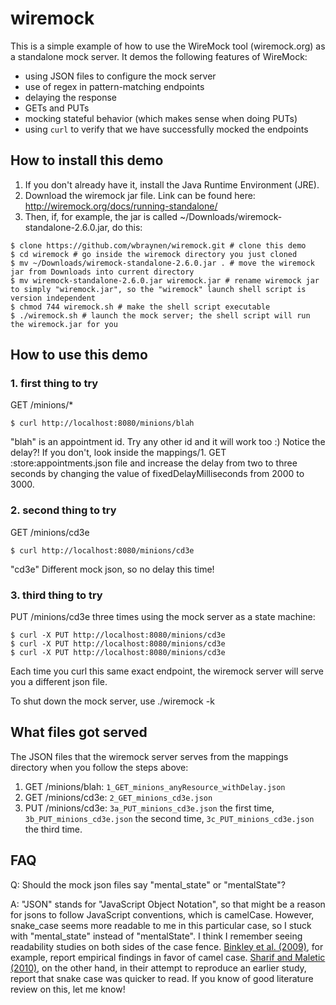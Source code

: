 # wiremock

This is a simple example of how to use the WireMock tool (wiremock.org) as a standalone mock server. It demos the following features of WireMock:

* using JSON files to configure the mock server
* use of regex in pattern-matching endpoints
* delaying the response
* GETs and PUTs
* mocking stateful behavior (which makes sense when doing PUTs)
* using `curl` to verify that we have successfully mocked the endpoints

## How to install this demo

1. If you don't already have it, install the Java Runtime Environment (JRE).
1. Download the wiremock jar file. Link can be found here: http://wiremock.org/docs/running-standalone/
1. Then, if, for example, the jar is called ~/Downloads/wiremock-standalone-2.6.0.jar, do this:

```
$ clone https://github.com/wbraynen/wiremock.git # clone this demo
$ cd wiremock # go inside the wiremock directory you just cloned
$ mv ~/Downloads/wiremock-standalone-2.6.0.jar . # move the wiremock jar from Downloads into current directory
$ mv wiremock-standalone-2.6.0.jar wiremock.jar # rename wiremock jar to simply "wiremock.jar", so the "wiremock" launch shell script is version independent
$ chmod 744 wiremock.sh # make the shell script executable
$ ./wiremock.sh # launch the mock server; the shell script will run the wiremock.jar for you
```

## How to use this demo

### 1. first thing to try

GET /minions/*
```
$ curl http://localhost:8080/minions/blah
```
"blah" is an appointment id. Try any other id and it will work too :) Notice the delay?! If you don't, look inside the mappings/1. GET :store:appointments.json file and increase the delay from two to three seconds by changing the value of fixedDelayMilliseconds from 2000 to 3000.

### 2. second thing to try

GET /minions/cd3e
```
$ curl http://localhost:8080/minions/cd3e
```
"cd3e" Different mock json, so no delay this time!

### 3. third thing to try

PUT /minions/cd3e three times using the mock server as a state machine:
```
$ curl -X PUT http://localhost:8080/minions/cd3e
$ curl -X PUT http://localhost:8080/minions/cd3e
$ curl -X PUT http://localhost:8080/minions/cd3e
```
Each time you curl this same exact endpoint, the wiremock server will serve you a different json file.

To shut down the mock server, use ./wiremock -k

## What files got served

The JSON files that the wiremock server serves from the mappings directory when you follow the steps above:

1. GET /minions/blah: `1_GET_minions_anyResource_withDelay.json`
1. GET /minions/cd3e: `2_GET_minions_cd3e.json`
1. PUT /minions/cd3e: `3a_PUT_minions_cd3e.json` the first time, `3b_PUT_minions_cd3e.json` the second time, `3c_PUT_minions_cd3e.json` the third time.

## FAQ

Q: Should the mock json files say "mental_state" or "mentalState"?

A: "JSON" stands for "JavaScript Object Notation", so that might be a reason for jsons to follow JavaScript conventions, which is camelCase.  However, snake_case seems more readable to me in this particular case, so I stuck with "mental_state" instead of "mentalState".  I think I remember seeing readability studies on both sides of the case fence.  [Binkley et al. (2009)](http://www.cs.loyola.edu/~binkley/papers/icpc09-clouds.pdf), for example, report empirical findings in favor of camel case.  [Sharif and Maletic (2010)](http://www.cs.kent.edu/~jmaletic/papers/ICPC2010-CamelCaseUnderScoreClouds.pdf), on the other hand, in their attempt to reproduce an earlier study, report that snake case was quicker to read.  If you know of good literature review on this, let me know!

